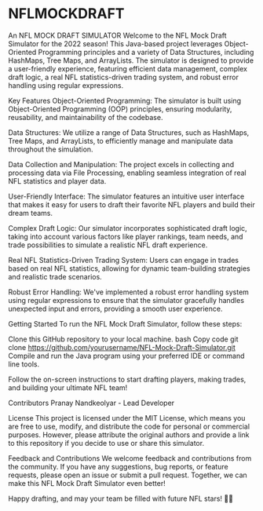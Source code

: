 # NFLMOCKDRAFT
An NFL MOCK DRAFT SIMULATOR
Welcome to the NFL Mock Draft Simulator for the 2022 season! This Java-based project leverages Object-Oriented Programming principles and a variety of Data Structures, including HashMaps, Tree Maps, and ArrayLists. The simulator is designed to provide a user-friendly experience, featuring efficient data management, complex draft logic, a real NFL statistics-driven trading system, and robust error handling using regular expressions.

Key Features
Object-Oriented Programming: The simulator is built using Object-Oriented Programming (OOP) principles, ensuring modularity, reusability, and maintainability of the codebase.

Data Structures: We utilize a range of Data Structures, such as HashMaps, Tree Maps, and ArrayLists, to efficiently manage and manipulate data throughout the simulation.

Data Collection and Manipulation: The project excels in collecting and processing data via File Processing, enabling seamless integration of real NFL statistics and player data.

User-Friendly Interface: The simulator features an intuitive user interface that makes it easy for users to draft their favorite NFL players and build their dream teams.

Complex Draft Logic: Our simulator incorporates sophisticated draft logic, taking into account various factors like player rankings, team needs, and trade possibilities to simulate a realistic NFL draft experience.

Real NFL Statistics-Driven Trading System: Users can engage in trades based on real NFL statistics, allowing for dynamic team-building strategies and realistic trade scenarios.

Robust Error Handling: We've implemented a robust error handling system using regular expressions to ensure that the simulator gracefully handles unexpected input and errors, providing a smooth user experience.

Getting Started
To run the NFL Mock Draft Simulator, follow these steps:

Clone this GitHub repository to your local machine.
bash
Copy code
git clone https://github.com/yourusername/NFL-Mock-Draft-Simulator.git
Compile and run the Java program using your preferred IDE or command line tools.

Follow the on-screen instructions to start drafting players, making trades, and building your ultimate NFL team!

Contributors
Pranay Nandkeolyar - Lead Developer

License
This project is licensed under the MIT License, which means you are free to use, modify, and distribute the code for personal or commercial purposes. However, please attribute the original authors and provide a link to this repository if you decide to use or share this simulator.

Feedback and Contributions
We welcome feedback and contributions from the community. If you have any suggestions, bug reports, or feature requests, please open an issue or submit a pull request. Together, we can make this NFL Mock Draft Simulator even better!

Happy drafting, and may your team be filled with future NFL stars! 🏈✨
